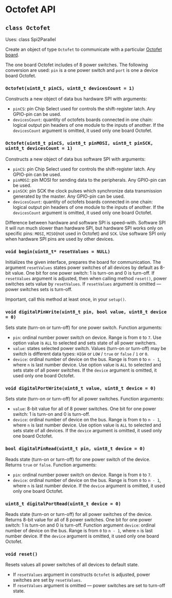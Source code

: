 # Octofet API

## `class Octofet`

Uses: class Spi2Parallel

Create an object of type `Octofet` to communicate with a particular [Octofet board](https://my.amperka.com/modules/octofet).

The one board Octofet includes of 8 power switches. The following conversion are used: `pin` is a one power switch and `port` is one a device board Octofet.

### `Octofet(uint8_t pinCS, uint8_t devicesCount = 1)`

Constructs a new object of data bus hardware SPI with arguments:

- `pinCS`: pin Chip Select used for controls the shift-register latch. Any GPIO-pin can be used.
- `devicesCount`: quantity of octofets boards connected in one chain: logical output pin headers of one module to the inputs of another. If the `devicesCount` argument is omitted, it used only one board Octofet.

### `Octofet(uint8_t pinCS, uint8_t pinMOSI, uint8_t pinSCK, uint8_t devicesCount = 1)`

Constructs a new object of data bus software SPI with arguments:

- `pinCS`: pin Chip Select used for controls the shift-register latch. Any GPIO-pin can be used.
- `pinMOSI`: pin MOSI for sending data to the peripherals. Any GPIO-pin can be used.
- `pinSCK`: pin SCK the clock pulses which synchronize data transmission generated by the master. Any GPIO-pin can be used.
- `devicesCount`: quantity of octofets boards connected in one chain: logical output pin headers of one module to the inputs of another. If the `devicesCount` argument is omitted, it used only one board Octofet.

Difference between hardware and software SPI is speed–with. Software SPI it will run much slower than hardware SPI, but hardware SPI works only on specific pins: `MOSI`, `MISO`(not used in Octofet) and `SCK`. Use software SPI only when hardware SPI pins are used by other devices.

### `void begin(uint8_t* resetValues = NULL)`

Initializes the given interface, prepares the board for communication. The argument `resetValues` states power switches of all devices by default as 8-bit value. One bit for one power switch: 1 is turn-on and 0 is turn-off. If `resetValues` argument is adjusted, then when calling method `reset()`, power switches sets value by `resetValues`. If `resetValues` argument is omitted — power switches sets is turn-off.

Important, call this method at least once, in your `setup()`.

### `void digitalPinWrite(uint8_t pin, bool value, uint8_t device = 0)`

Sets state (turn-on or turn-off) for one power switch. Function arguments:

- `pin`: ordinal number power switch on device. Range is from `0` to `7`. Use option value is `ALL` to selected and sets state of all power switchers.
- `value`: states selected power switch. Values (turn-on or turn-off) may be switch is different data types: `HIGH` or `LOW` / `true` or `false` / `1` or `0`.
- `device`: ordinal number of device on the bus. Range is from `0` to `n - 1`, where `n` is last number device. Use option value is `ALL` to selected and sets state of all power switches. If the `device` argument is omitted, it used only one board Octofet.

### `void digitalPortWrite(uint8_t value, uint8_t device = 0)`

Sets state (turn-on or turn-off) for all power switches. Function arguments:

- `value`: 8-bit value for all of 8 power switches. One bit for one power switch: 1 is turn-on and 0 is turn-off.
- `device`: ordinal number of device on the bus. Range is from `0` to `n - 1`, where `n` is last number device. Use option value is `ALL` to selected and sets state of all devices. If the `device` argument is omitted, it used only one board Octofet.

### `bool digitalPinRead(uint8_t pin, uint8_t device = 0)`

Reads state (turn-on or turn-off) for one power switch of the device. Returns `true` or `false`. Function arguments:

- `pin`: ordinal number power switch on device. Range is from `0` to `7`.
- `device`: ordinal number of device on the bus. Range is from `0` to `n - 1`, where `n` is last number device. If the `device` argument is omitted, it used only one board Octofet.

### `uint8_t digitalPortRead(uint8_t device = 0)`

Reads state (turn-on or turn-off) for all power switches of the device. Returns 8-bit value for all of 8 power switches. One bit for one power switch: 1 is turn-on and 0 is turn-off. Function argument `device`: ordinal number of device on the bus. Range is from `0` to `n - 1`, where `n` is last number device. If the `device` argument is omitted, it used only one board Octofet.

### `void reset()`

Resets values all power switches of all devices to default state.

- If `resetValues` argument in constructs `Octofet` is adjusted, power switches are set by `resetValues`.
- If `resetValues` argument is omitted — power switches are set to turn-off state.
